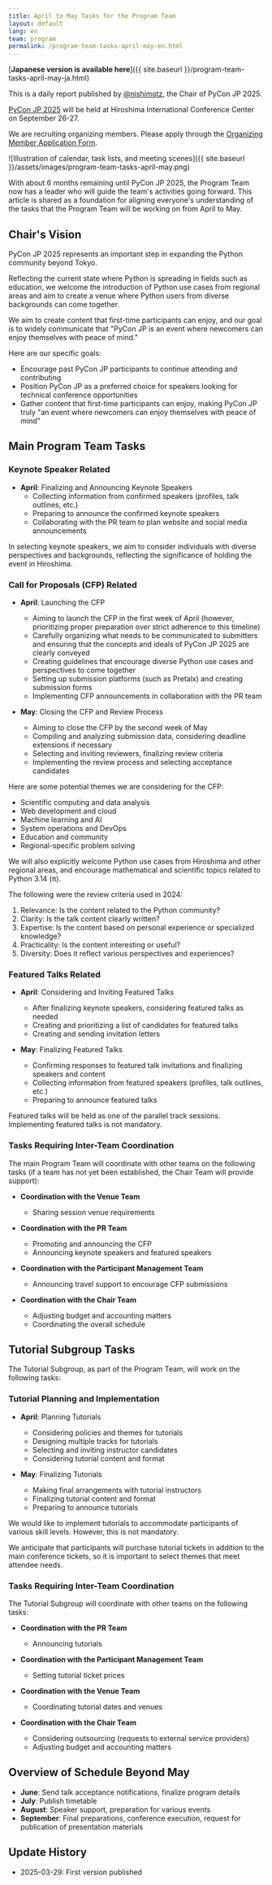 ```yaml
---
title: April to May Tasks for the Program Team
layout: default
lang: en
team: program
permalink: /program-team-tasks-april-may-en.html
---
```


[**Japanese version is available here**]({{ site.baseurl }}/program-team-tasks-april-may-ja.html)

This is a daily report published by [@nishimotz](https://d.nishimotz.com/aboutme), the Chair of PyCon JP 2025.

[PyCon JP 2025](https://2025.pycon.jp/) will be held at Hiroshima International Conference Center on September 26-27.

We are recruiting organizing members. Please apply through the [Organizing Member Application Form](https://forms.gle/7irqYKhZVj7AY7LfA).

<div class="image-center">
![Illustration of calendar, task lists, and meeting scenes]({{ site.baseurl }}/assets/images/program-team-tasks-april-may.png)
</div>

With about 6 months remaining until PyCon JP 2025, the Program Team now has a leader who will guide the team's activities going forward. This article is shared as a foundation for aligning everyone's understanding of the tasks that the Program Team will be working on from April to May.

## Chair's Vision

PyCon JP 2025 represents an important step in expanding the Python community beyond Tokyo.

Reflecting the current state where Python is spreading in fields such as education, we welcome the introduction of Python use cases from regional areas and aim to create a venue where Python users from diverse backgrounds can come together.

We aim to create content that first-time participants can enjoy, and our goal is to widely communicate that "PyCon JP is an event where newcomers can enjoy themselves with peace of mind."

Here are our specific goals:

- Encourage past PyCon JP participants to continue attending and contributing
- Position PyCon JP as a preferred choice for speakers looking for technical conference opportunities
- Gather content that first-time participants can enjoy, making PyCon JP truly "an event where newcomers can enjoy themselves with peace of mind"

## Main Program Team Tasks

### Keynote Speaker Related

- **April**: Finalizing and Announcing Keynote Speakers
  - Collecting information from confirmed speakers (profiles, talk outlines, etc.)
  - Preparing to announce the confirmed keynote speakers
  - Collaborating with the PR team to plan website and social media announcements

In selecting keynote speakers, we aim to consider individuals with diverse perspectives and backgrounds, reflecting the significance of holding the event in Hiroshima.

### Call for Proposals (CFP) Related

- **April**: Launching the CFP
  - Aiming to launch the CFP in the first week of April (however, prioritizing proper preparation over strict adherence to this timeline)
  - Carefully organizing what needs to be communicated to submitters and ensuring that the concepts and ideals of PyCon JP 2025 are clearly conveyed
  - Creating guidelines that encourage diverse Python use cases and perspectives to come together
  - Setting up submission platforms (such as Pretalx) and creating submission forms
  - Implementing CFP announcements in collaboration with the PR team

- **May**: Closing the CFP and Review Process
  - Aiming to close the CFP by the second week of May
  - Compiling and analyzing submission data, considering deadline extensions if necessary
  - Selecting and inviting reviewers, finalizing review criteria
  - Implementing the review process and selecting acceptance candidates

Here are some potential themes we are considering for the CFP:
- Scientific computing and data analysis
- Web development and cloud
- Machine learning and AI
- System operations and DevOps
- Education and community
- Regional-specific problem solving

We will also explicitly welcome Python use cases from Hiroshima and other regional areas, and encourage mathematical and scientific topics related to Python 3.14 (π).

The following were the review criteria used in 2024:
1. Relevance: Is the content related to the Python community?
2. Clarity: Is the talk content clearly written?
3. Expertise: Is the content based on personal experience or specialized knowledge?
4. Practicality: Is the content interesting or useful?
5. Diversity: Does it reflect various perspectives and experiences?

### Featured Talks Related

- **April**: Considering and Inviting Featured Talks
  - After finalizing keynote speakers, considering featured talks as needed
  - Creating and prioritizing a list of candidates for featured talks
  - Creating and sending invitation letters

- **May**: Finalizing Featured Talks
  - Confirming responses to featured talk invitations and finalizing speakers and content
  - Collecting information from featured speakers (profiles, talk outlines, etc.)
  - Preparing to announce featured talks

Featured talks will be held as one of the parallel track sessions. Implementing featured talks is not mandatory.

### Tasks Requiring Inter-Team Coordination

The main Program Team will coordinate with other teams on the following tasks (if a team has not yet been established, the Chair Team will provide support):

- **Coordination with the Venue Team**
  - Sharing session venue requirements

- **Coordination with the PR Team**
  - Promoting and announcing the CFP
  - Announcing keynote speakers and featured speakers

- **Coordination with the Participant Management Team**
  - Announcing travel support to encourage CFP submissions

- **Coordination with the Chair Team**
  - Adjusting budget and accounting matters
  - Coordinating the overall schedule

## Tutorial Subgroup Tasks

The Tutorial Subgroup, as part of the Program Team, will work on the following tasks:

### Tutorial Planning and Implementation

- **April**: Planning Tutorials
  - Considering policies and themes for tutorials
  - Designing multiple tracks for tutorials
  - Selecting and inviting instructor candidates
  - Considering tutorial content and format

- **May**: Finalizing Tutorials
  - Making final arrangements with tutorial instructors
  - Finalizing tutorial content and format
  - Preparing to announce tutorials

We would like to implement tutorials to accommodate participants of various skill levels. However, this is not mandatory.

We anticipate that participants will purchase tutorial tickets in addition to the main conference tickets, so it is important to select themes that meet attendee needs.

### Tasks Requiring Inter-Team Coordination

The Tutorial Subgroup will coordinate with other teams on the following tasks:

- **Coordination with the PR Team**
  - Announcing tutorials

- **Coordination with the Participant Management Team**
  - Setting tutorial ticket prices

- **Coordination with the Venue Team**
  - Coordinating tutorial dates and venues

- **Coordination with the Chair Team**
  - Considering outsourcing (requests to external service providers)
  - Adjusting budget and accounting matters

## Overview of Schedule Beyond May

- **June**: Send talk acceptance notifications, finalize program details
- **July**: Publish timetable
- **August**: Speaker support, preparation for various events
- **September**: Final preparations, conference execution, request for publication of presentation materials

## Update History

- 2025-03-29: First version published
